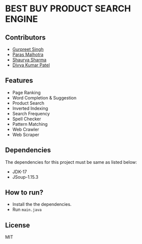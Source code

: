 # BEST BUY PRODUCT SEARCH ENGINE

## Contributors

- [Gurpreet Singh](https://github.com/singhguri)
- [Paras Malhotra](https://github.com/paras02918)
- [Shaurya Sharma](https://github.com/ShauRya765)
- [Divya Kumar Patel](https://github.com/DivyakumarPatel)

## Features

- Page Ranking
- Word Completion & Suggestion
- Product Search
- Inverted Indexing
- Search Frequency
- Spell Checker
- Pattern Matching
- Web Crawler
- Web Scraper

## Dependencies

The dependencies for this project must be same as listed below:
- JDK-17
- JSoup-1.15.3

## How to run?

- Install the the dependencies.
- Run ```main.java```

## License

MIT